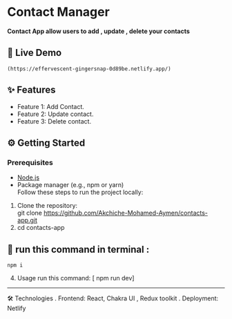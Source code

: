 # Contact Manager

**Contact App allow users to add , update , delete your contacts** 
## 🚀 Live Demo 
    (https://effervescent-gingersnap-0d89be.netlify.app/)  



## ✨ Features  

- Feature 1: Add Contact.  
- Feature 2: Update contact.  
- Feature 3: Delete contact.  


## ⚙️ Getting Started  

### Prerequisites  
- [Node.js](https://nodejs.org/)  
- Package manager (e.g., npm or yarn)  
Follow these steps to run the project locally:  
1. Clone the repository:  
  git clone https://github.com/Akchiche-Mohamed-Aymen/contacts-app.git
2. cd contacts-app

## 🚀 run this command in terminal :
    npm i
4. Usage
  run this command:
    [ npm run dev]


-------------------------------------------------------------------------------
🛠️ Technologies
. Frontend: React,  Chakra UI , Redux toolkit
. Deployment: Netlify
